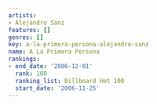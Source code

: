 ```yaml
---
artists:
- Alejandro Sanz
features: []
genres: []
key: a-la-primera-persona-alejandro-sanz
name: A La Primera Persona
rankings:
- end_date: '2006-12-01'
  rank: 100
  ranking_list: Billboard Hot 100
  start_date: '2006-11-25'
---
```


